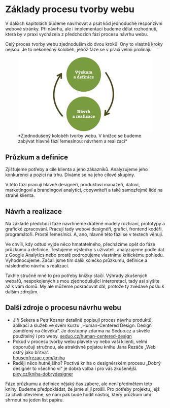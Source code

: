 # Základy procesu tvorby webu

V dalších kapitolách budeme navrhovat a psát kód jednoduché responzivní webové stránky. Při návrhu, ale i implementaci budeme dělat rozhodnutí, která by v praxi vycházela z předchozích fází procesu návrhu webu. 

Celý proces tvorby webu zjednoduším do dvou kroků. Ony to vlastně kroky nejsou. Je to nekonečný koloběh, jehož fáze se v praxi velmi prolínají.

<figure>
<img src="dist/images/original/vdwd/proces-tvorby.jpg" alt="">
<figcaption markdown="1">    
*Zjednodušený koloběh tvorby webu. V knížce se budeme zabývat hlavně fází řemeslnou: návrhem a realizací*
</figcaption> 
</figure> 




## Průzkum a definice 

Zjišťujeme potřeby a cíle klienta a jeho zákazníků. Analyzujeme jeho konkurenci a pozici na trhu. Díváme se na jeho cílové skupiny. 

V této fázi pracují hlavně designéři, produktoví manažeři, datoví, marketingoví a brandingoví analytici, copywriteři a také samozřejmě lidé na straně klienta.

## Návrh a realizace 

Na základě předchozí fáze navrhneme drátěné modely rozhraní, prototypy a grafické zpracování. Pracují tady weboví designéři, grafici, frontend kodéři, programátoři. Prostě řemeslníci. A, ano, hlavně této fázi se v textech věnuji.

Ve chvíli, kdy odtud vyjde něco hmatatelného, přecházíme opět do fáze průzkumu a definice. Testujeme výsledky s uživateli, analyzujeme podle dat z Google Analytics nebo prostě podrobujeme vlastnímu kritickému pohledu. Vyhodnocujeme. Začali jsme tím další kolečko průzkumu, definice a následného návrhu s realizací.

Takhle stručně mně to pro potřeby knížky stačí. Výhrady zkušených webařů, nespokojených s mou zjednodušující interpretací, tady asi slyšíte až k vám domů. My ale můžeme pokračovat dál, protože ty zvědavé pošlu k dalším zdrojům.

## Další zdroje o procesu návrhu webu

* Jiří Sekera a Petr Kosnar detailně popisují proces návrhu produktů, aplikací a služeb ve svém kurzu „Human-Centered Design: Design zaměřený na člověka“. Je dostupný zdarma na Seduo.cz a skvěle použitelný i pro weby. [seduo.cz/human-centered-design](https://www.seduo.cz/human-centered-design)
* Pokud v procesu tvorby webu plavete vy nebo vaši klienti, velmi doporučuji stručnou, ale atraktivně pojatou knihu Jana Řezáče „Web ostrý jako břitva“.  
[houseofrezac.com/kniha](https://www.houseofrezac.com/kniha)
* Raději něco hutnějšího? Poctivá kniha o designérském procesu „Dobrý designér to všechno ví“ je dobrá volba i pro vás zkušenější.    
[pixy.cz/kniha-dobrydesigner](http://pixy.cz/kniha-dobrydesigner/)

Fáze průzkumu a definice nějaký čas zabere, ale není předmětem této knihy. Budeme předpokládat, že jsme si jí prošli. Pro potřeby projektu, jejž za chvíli otevřeme, se nám pak bude hodit nástroj, který průzkum umí shrnout na jeden list papíru.
